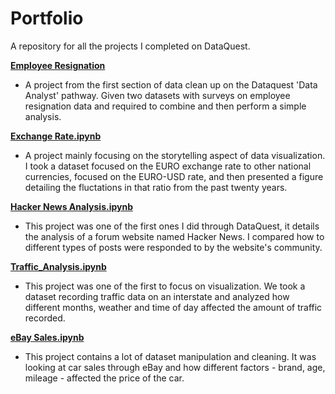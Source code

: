 # Portfolio

A repository for all the projects I completed on DataQuest.

[**Employee Resignation**](https://github.com/ChrisRad21/DataQuest-Projects/blob/main/Capstone%20Projects/Employee.ipynb)
- A project from the first section of data clean up on the Dataquest 'Data Analyst' pathway. Given two datasets with surveys on employee resignation data and required to combine and then perform a simple analysis. 

[**Exchange Rate.ipynb**](https://github.com/ChrisRad21/DataQuest-Projects/blob/95a29ddcc6b27481942363890a642cc598992fa2/Exchange%20Rate.ipynb)
 - A project mainly focusing on the storytelling aspect of data visualization. I took a dataset focused on the EURO exchange rate to other national currencies, focused on the EURO-USD rate, and then presented a figure detailing the fluctations in that ratio from the past twenty years. 

[**Hacker News Analysis.ipynb**](https://github.com/ChrisRad21/DataQuest-Projects/blob/93755507bba14be9c9bd782285b5a8512bb90b9e/Hacker%20News%20Analysis)
- This project was one of the first ones I did through DataQuest, it details the analysis of a forum website named Hacker News. I compared how to different types of posts were responded to by the website's community.

[**Traffic_Analysis.ipynb**](https://github.com/ChrisRad21/DataQuest-Projects/blob/93755507bba14be9c9bd782285b5a8512bb90b9e/Traffic_Analysis.ipynb)
- This project was one of the first to focus on visualization. We took a dataset recording traffic data on an interstate and analyzed how different months, weather and time of day affected the amount of traffic recorded. 

[**eBay Sales.ipynb**](https://github.com/ChrisRad21/DataQuest-Projects/blob/93755507bba14be9c9bd782285b5a8512bb90b9e/eBay%20Sales)
- This project contains a lot of dataset manipulation and cleaning. It was looking at car sales through eBay and how different factors - brand, age, mileage - affected the price of the car. 
